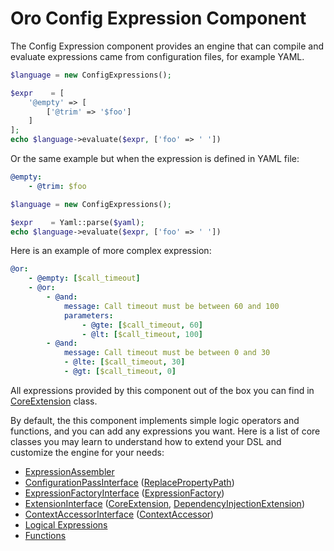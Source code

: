 # Oro Config Expression Component

The Config Expression component provides an engine that can compile and evaluate expressions came from configuration files, for example YAML.

```php
$language = new ConfigExpressions();

$expr    = [
    '@empty' => [
        ['@trim' => '$foo']
    ]
];
echo $language->evaluate($expr, ['foo' => ' '])
```

Or the same example but when the expression is defined in YAML file:

```yaml
@empty:
    - @trim: $foo
```

```php
$language = new ConfigExpressions();

$expr    = Yaml::parse($yaml);
echo $language->evaluate($expr, ['foo' => ' '])
```

Here is an example of more complex expression:

```yaml
@or:
    - @empty: [$call_timeout]
    - @or:
        - @and:
            message: Call timeout must be between 60 and 100
            parameters:
                - @gte: [$call_timeout, 60]
                - @lt: [$call_timeout, 100]
        - @and:
            message: Call timeout must be between 0 and 30
            - @lte: [$call_timeout, 30]
            - @gt: [$call_timeout, 0]
```

All expressions provided by this component out of the box you can find in [CoreExtension](./Extension/Core/CoreExtension.php) class.

By default, the this component implements simple logic operators and functions, and you can add any expressions you want. Here is a list of core classes you may learn to understand how to extend your DSL and customize the engine for your needs:

 - [ExpressionAssembler](./ExpressionAssembler.php)
 - [ConfigurationPassInterface](./ConfigurationPass/ConfigurationPassInterface.php) ([ReplacePropertyPath](./ConfigurationPass/ReplacePropertyPath.php))
 - [ExpressionFactoryInterface](./ExpressionFactoryInterface.php) ([ExpressionFactory](./ExpressionFactory.php))
 - [ExtensionInterface](./Extension/ExtensionInterface.php) ([CoreExtension](./Extension/Core/CoreExtension.php), [DependencyInjectionExtension](./Extension/DependencyInjection/DependencyInjectionExtension.php))
 - [ContextAccessorInterface](./ContextAccessorInterface.php) ([ContextAccessor](./ContextAccessor.php))
 - [Logical Expressions](./Condition/)
 - [Functions](./Func/)
